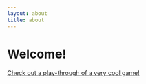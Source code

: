 ```yaml
---
layout: about
title: about
---
```

<h1>Welcome!</h1>

<a href="/Genesis_Enhancement_Protocol__Stage_1.html">Check out a play-through of a very cool game!</a>